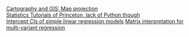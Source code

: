 [Cartography and GIS: Map projection](https://github.com/webgeodatavore/awesome-projections)<br/>
[Statistics Tutorials of Princeton, lack of Python though](https://dss.princeton.edu/training/)<br/>
[Intercept CIs of simple linear regression models](https://www2.isye.gatech.edu/~yxie77/isye2028/lecture12.pdf)
[Matrix interpretation for multi-variant regression](https://www.cnblogs.com/zgw21cn/archive/2008/12/24/1361287.html)
